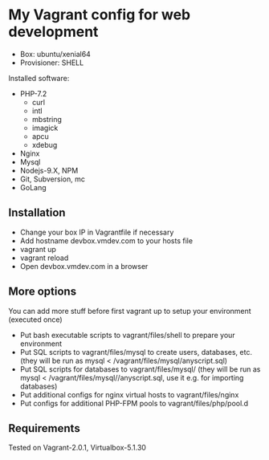 # My Vagrant config for web development

* Box: ubuntu/xenial64
* Provisioner: SHELL

Installed software:

* PHP-7.2
    * curl
    * intl
    * mbstring
    * imagick
    * apcu
    * xdebug
* Nginx
* Mysql
* Nodejs-9.X, NPM
* Git, Subversion, mc
* GoLang

## Installation
* Change your box IP in Vagrantfile if necessary
* Add hostname devbox.vmdev.com to your hosts file
* vagrant up
* vagrant reload
* Open devbox.vmdev.com in a browser

## More options
You can add more stuff before first vagrant up to setup your environment (executed once)
* Put bash executable scripts to vagrant/files/shell to prepare your environment
* Put SQL scripts to vagrant/files/mysql to create users, databases, etc.
(they will be run as mysql < /vagrant/files/mysql/anyscript.sql)
* Put SQL scripts for databases to vagrant/files/mysql/<dbname>
(they will be run as mysql <dbname> < /vagrant/files/mysql/<dbname>/anyscript.sql, use it e.g. for importing databases)
* Put additional configs for nginx virtual hosts to vagrant/files/nginx
* Put configs for additional PHP-FPM pools to vagrant/files/php/pool.d

## Requirements
Tested on Vagrant-2.0.1, Virtualbox-5.1.30

